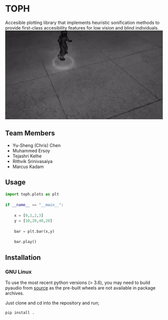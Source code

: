 # TOPH

Accesible plotting library that implements heuristic sonification methods to provide first-class accesibility features
for low vision and blind individuals.
![Toph using sound](assets/toph.gif)

## Team Members

- Yu-Sheng (Chris) Chen
- Muhammed Ersoy
- Tejashri Kelhe
- Rithvik Srinivasaiya
- Marcus Kadam

## Usage

```python
import toph.plots as plt

if __name__ == "__main__":

    x = [0,1,2,3]
    y = [10,20,40,20]

    bar = plt.bar(x,y)

    bar.play()
```
## Installation


### GNU Linux

To use the most recent python versions (> 3.6), you may need to build pyaudio from [source](https://github.com/CristiFati/pyaudio.git)
as the pre-built wheels are not available in package archives.

Just clone and cd into the repository and run;

```sh
pip install .
```
